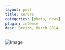```yaml
---
layout: post
title: Kervro
categories: [photo, news]
plugin: intense
desc: Breizh, March 2014
---
```


![Image](/assets/img/photography/kervro.jpg)
